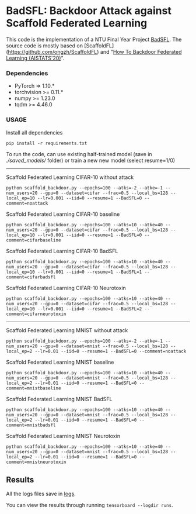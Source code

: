 # BadSFL: Backdoor Attack against Scaffold Federated Learning

This code is the implementation of a NTU Final Year Project [BadSFL](https://hdl.handle.net/10356/174843). The source code is mostly based on [ScaffoldFL] (https://github.com/ongzh/ScaffoldFL) and
"[How To Backdoor Federated Learning (AISTATS'20)](https://arxiv.org/abs/1807.00459)".

### Dependencies

- PyTorch => 1.10.*
- torchvision >= 0.11.*
- numpy >= 1.23.0
- tqdm >= 4.46.0

### USAGE
Install all dependencies
```
pip install -r requirements.txt
```

To run the code, can use existing half-trained model (save in *./saved_models/* folder) or train a new new model (select resume=1/0)


---


Scaffold Federated Learning CIFAR-10 without attack
```
python scaffold_backdoor.py --epochs=100 --atks=-2 --atke=-1 --num_users=20 --gpu=0 --dataset=cifar --frac=0.5 --local_bs=128 --local_ep=10 --lr=0.001 --iid=0 --resume=1 --BadSFL=0 --comment=noattack
```

Scaffold Federated Learning CIFAR-10 baseline
```
python scaffold_backdoor.py --epochs=100 --atks=10 --atke=40 --num_users=20 --gpu=0 --dataset=cifar --frac=0.5 --local_bs=128 --local_ep=10 --lr=0.001 --iid=0 --resume=1 --BadSFL=0 --comment=cifarbaseline
```

Scaffold Federated Learning CIFAR-10 BadSFL
```
python scaffold_backdoor.py --epochs=100 --atks=10 --atke=40 --num_users=20 --gpu=0 --dataset=cifar --frac=0.5 --local_bs=128 --local_ep=10 --lr=0.001 --iid=0 --resume=1 --BadSFL=1 --comment=cifarbadsfl
```

Scaffold Federated Learning CIFAR-10 Neurotoxin
```
python scaffold_backdoor.py --epochs=100 --atks=10 --atke=40 --num_users=20 --gpu=0 --dataset=cifar --frac=0.5 --local_bs=128 --local_ep=10 --lr=0.001 --iid=0 --resume=1 --BadSFL=2 --comment=cifarneurotoxin
```


---


Scaffold Federated Learning MNIST without attack
```
python scaffold_backdoor.py --epochs=100 --atks=-2 --atke=-1 --num_users=20 --gpu=0 --dataset=mnist --frac=0.5 --local_bs=128 --local_ep=2 --lr=0.01 --iid=0 --resume=1 --BadSFL=0 --comment=noattack
```

Scaffold Federated Learning MNIST baseline
```
python scaffold_backdoor.py --epochs=100 --atks=10 --atke=40 --num_users=20 --gpu=0 --dataset=mnist --frac=0.5 --local_bs=128 --local_ep=2 --lr=0.01 --iid=0 --resume=1 --BadSFL=0 --comment=mnistbaseline
```

Scaffold Federated Learning MNIST BadSFL
```
python scaffold_backdoor.py --epochs=100 --atks=10 --atke=40 --num_users=20 --gpu=0 --dataset=mnist --frac=0.5 --local_bs=128 --local_ep=2 --lr=0.01 --iid=0 --resume=1 --BadSFL=0 --comment=mnistbadsfl
```

Scaffold Federated Learning MNIST Neurotoxin
```
python scaffold_backdoor.py --epochs=100 --atks=10 --atke=40 --num_users=20 --gpu=0 --dataset=mnist --frac=0.5 --local_bs=128 --local_ep=2 --lr=0.01 --iid=0 --resume=1 --BadSFL=0 --comment=mnistneurotoxin
```


## Results
All the logs files save in [logs](./logs/).

You can view the results through running ```tensorboard --logdir runs```.